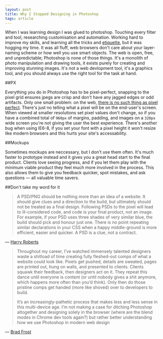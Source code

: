 ```yaml
---
layout: post
title: Why I Stopped Designing in Photoshop
tags: article
---
```


When I was learning design I was glued to photoshop. 
Touching every filter and tool, researching customisation and automation.
Working hard to improve my skills, and learning all the tricks and [etiquette](http://photoshopetiquette.com), but it was hogging my time.
It was all fluff, web browsers don't care about your layer-naming scheme or how well you use smart objects.
The web is open, free, and unpredictable; Photoshop is none of those things.
It's a monolith of photo manipulation and drawing tools, it exists purely for creating and improving stunning images.
It's not a web devlopment tool, it's a graphics tool, and you should always use the right tool for the task at hand.

##PX

Everything you do in Photoshop has to be pixel-perfect, snapping to the pixel grid ensures jpegs are crisp and don't have any jagged edges or odd artifacts. 
Only one small problem: on the web, [there is no such thing as pixel perfect](http://jkirchartz.com/2012/07/there-is-no-such-thing-as-pixel-perfect.html).
There's just no telling what a pixel will be on the end-user's screen. 
When viewed at smaller resolutions set pixel values don't change, so if you have a combined total of `960px` of margins, padding, and images on a `320px` wide screen you're not giving the user the best experience.
There's another bug when using IE6-8, if you set your font with a pixel height it won't resize like modern browsers and this hurts your site's accessability.

##Mockups

Sometimes mockups are neccessary, but I don't use them often. 
It's much faster to prototype instead and it gives you a great head start to the final product. 
Clients love seeing progress, and if you let them play with the minimum viable product they feel much more involved in the process. 
This also allows them to give you feedback quicker, spot mistakes, and ask questions &mdash; all valuable time savers. 

##Don't take my word for it

>A PSD/PNG should be nothing more than an idea of a website. It should give clues and a direction to the build, but ultimately should not be treated as a final design. Following PSDs to the pixel will lead to ill-considered code, and code is your final product, not an image. For example, if your PSD uses three shades of very similar blue, the build should pick and honour just one. There is no point repeating similar declarations in your CSS when a happy middle-ground is more efficient, easier and quicker. A PSD is a clue, not a contract.

&mdash; [Harry Roberts](http://the-pastry-box-project.net/harry-roberts/2012-november-20/)

>Throughout my career, I’ve watched immensely talented designers waste a shitload of time creating fully fleshed-out comps of what a website could look like. Pixels get pushed, details are sweated, pages are printed out, hung on walls, and presented to clients. Clients squawk their feedback, then designers act on it. They repeat this dance until everyone is content (or until nobody gives a shit anymore, which happens more often than you’d think). Only then do those pristine comps get handed (more like shoved) over to developers to build.
>
>It’s an increasingly-pathetic process that makes less and less sense in this multi-device age. I’m not making a case for ditching Photoshop altogether and designing solely in the browser (where are the blend modes in Chrome dev tools again?) but rather better understanding how we use Photoshop in modern web design

&mdash; [Brad Frost](http://bradfrostweb.com/blog/post/the-post-psd-era/)

